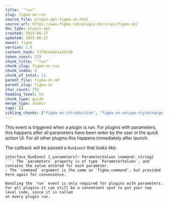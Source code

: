 ```yaml
---
title: `"run"`
slug: figma-on-run
source_file: plugin-api-figma-on.html
source_url: https://www.figma.com/plugin-docs/api/figma-on/
doc_type: plugin-api
created: 2025-06-27
updated: 2025-06-27
owner: figma
version: 1.0
content_hash: 7370e4e8e1a361db
token_count: 215
chunk_title: `"run"`
chunk_slug: figma-on-run
chunk_index: 8
chunk_of_total: 11
parent_file: figma-on.md
parent_slug: figma-on
char_count: 752
heading_level: h3
chunk_type: guide
merge_type: atomic
tags: []
sibling_chunks: ["figma-on-introduction", "figma-on-ontype-stylechange-callback-event-stylec", "figma-on-callback", "figma-on-currentpagechange-selectionchange", "figma-on-documentchange", "figma-on-textreview", "figma-on-drop", "figma-on-close", "figma-on-stylechange", "figma-on-timerstart"]
---
```


This event is triggered when a plugin is run. For plugins with parameters, this happens after all parameters have been enter by the user in the quick action UI. For all other plugins this happens immediately after launch.

The callback will be passed a `RunEvent` that looks like:

```
interface RunEvent { parameters?: ParameterValues command: string}
```- The `parameters` property is of type `ParameterValues`, and contains the value entered for each parameter.
- The `command` argument is the same as `figma.command`, but provided here again for convenience.

Handling the `run` event is only required for plugins with parameters. For all plugins it can still be a convenient spot to put your top level code, since it is called
on every plugin run.